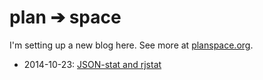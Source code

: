 # plan <span class="shake shake-slow">➔</span> space

I'm setting up a new blog here. See more at [planspace.org](http://planspace.org/).

 * 2014-10-23: [JSON-stat and rjstat](/20141023-rjstat_lightning/)

